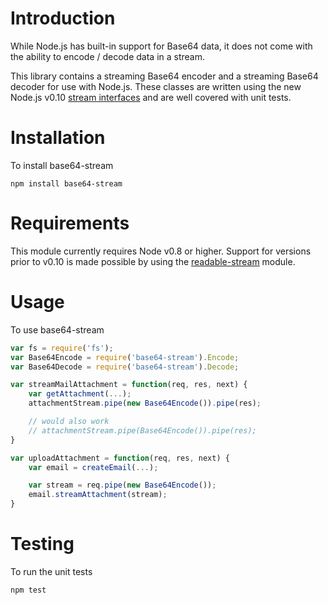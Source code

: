 # Introduction

While Node.js has built-in support for Base64 data, it does not come with the ability to encode / decode data in a stream.

This library contains a streaming Base64 encoder and a streaming Base64 decoder for use with Node.js. These classes are written using the new Node.js v0.10 [stream interfaces](http://nodejs.org/api/stream.html) and are well covered with unit tests.

# Installation

To install base64-stream

    npm install base64-stream

# Requirements

This module currently requires Node v0.8 or higher. Support for versions prior to v0.10 is made possible by using the [readable-stream](https://github.com/isaacs/readable-stream) module.

# Usage

To use base64-stream

```javascript
var fs = require('fs');
var Base64Encode = require('base64-stream').Encode;
var Base64Decode = require('base64-stream').Decode;

var streamMailAttachment = function(req, res, next) {
    var getAttachment(...);
    attachmentStream.pipe(new Base64Encode()).pipe(res);

    // would also work
    // attachmentStream.pipe(Base64Encode()).pipe(res);
}

var uploadAttachment = function(req, res, next) {
    var email = createEmail(...);

    var stream = req.pipe(new Base64Encode());
    email.streamAttachment(stream);
}
```

# Testing

To run the unit tests

    npm test
